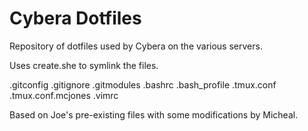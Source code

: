 # Cybera Dotfiles

Repository of dotfiles used by Cybera on the various servers.

Uses create.she to symlink the files.

.gitconfig
.gitignore
.gitmodules
.bashrc
.bash_profile
.tmux.conf
.tmux.conf.mcjones
.vimrc

Based on Joe's pre-existing files with some modifications by Micheal.
